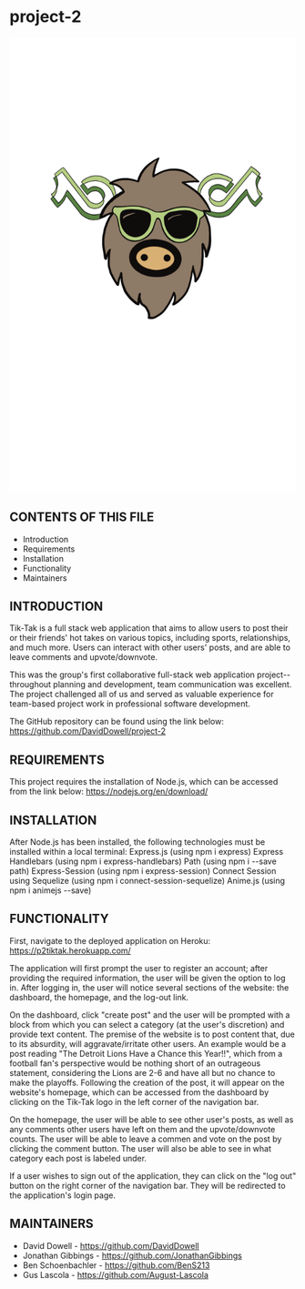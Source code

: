# project-2
![alt text](public/images/tiktak.png) 

CONTENTS OF THIS FILE
---------------------

 * Introduction
 * Requirements
 * Installation
 * Functionality
 * Maintainers


INTRODUCTION
------------

Tik-Tak is a full stack web application that aims to allow users to post their or their friends' hot takes on various topics, including sports, relationships, and much more. Users can interact with other users' posts, and are able to leave comments and upvote/downvote. 

This was the group's first collaborative full-stack web application project--throughout planning and development, team communication was excellent. The project challenged all of us and served as valuable experience for team-based project work in professional software development. 

The GitHub repository can be found using the link below:
https://github.com/DavidDowell/project-2

REQUIREMENTS
------------

This project requires the installation of Node.js, which can be accessed from the link below:
https://nodejs.org/en/download/


INSTALLATION
------------

After Node.js has been installed, the following technologies must be installed within a local terminal:
Express.js (using npm i express)
Express Handlebars (using npm i express-handlebars)
Path (using npm i --save path)
Express-Session (using npm i express-session)
Connect Session using Sequelize (using npm i connect-session-sequelize)
Anime.js (using npm i animejs --save)


FUNCTIONALITY
-------------

First, navigate to the deployed application on Heroku: 
https://p2tiktak.herokuapp.com/ 

The application will first prompt the user to register an account; after providing the required information, the user will be given the option to log in. 
After logging in, the user will notice several sections of the website: the dashboard, the homepage, and the log-out link.

On the dashboard, click "create post" and the user will be prompted with a block from which you can select a category (at the user's discretion) and provide 
text content.  The premise of the website is to post content that, due to its absurdity, will aggravate/irritate other users. An example would be a post reading
"The Detroit Lions Have a Chance this Year!!", which from a football fan's perspective would be nothing short of an outrageous statement, 
considering the Lions are 2-6 and have all but no chance to make the playoffs. Following the creation of the post, it will appear on the website's homepage,
which can be accessed from the dashboard by clicking on the Tik-Tak logo in the left corner of the navigation bar.

On the homepage, the user will be able to see other user's posts, as well as any comments other users have left on them and the upvote/downvote counts. 
The user will be able to leave a commen and vote on the post by clicking the comment button. The user will also be able to see in what category each post 
is labeled under. 

If a user wishes to sign out of the application, they can click on the "log out" button on the right corner of the navigation bar. They will be redirected to the 
application's login page. 


MAINTAINERS
-----------

 * David Dowell - https://github.com/DavidDowell
 * Jonathan Gibbings - https://github.com/JonathanGibbings
 * Ben Schoenbachler - https://github.com/BenS213
 * Gus Lascola - https://github.com/August-Lascola



